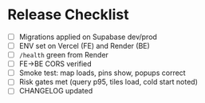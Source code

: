 # Release Checklist

- [ ] Migrations applied on Supabase dev/prod
- [ ] ENV set on Vercel (FE) and Render (BE)
- [ ] `/health` green from Render
- [ ] FE→BE CORS verified
- [ ] Smoke test: map loads, pins show, popups correct
- [ ] Risk gates met (query p95, tiles load, cold start noted)
- [ ] CHANGELOG updated
